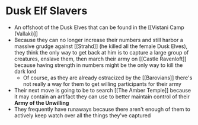 # Dusk Elf Slavers

* An offshoot of the Dusk Elves that can be found in the [[Vistani Camp (Vallaki)]]
* Because they can no longer increase their numbers and still harbor a massive grudge against [[Strahd]] (he killed all the female Dusk Elves), they think the only way to get back at him is to capture a large group of creatures, enslave them, then march their army on [[Castle Ravenloft]] because having strength in numbers might be the only way to kill the dark lord
  * Of course, as they are already ostracized by the [[Barovians]] there's not really a way for them to get willing participants for their army
* Their next move is going to be to search [[The Amber Temple]] because it may contain an artifact they can use to better maintain control of their **Army of the Unwilling**
* They frequently have runaways because there aren't enough of them to actively keep watch over all the things they've captured